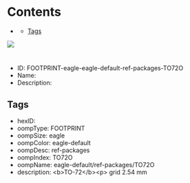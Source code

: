 



Contents
========

* [](#)
	* [Tags](#tags)
  
![][im]
# 

- ID: FOOTPRINT-eagle-eagle-default-ref-packages-TO72O
- Name: 
- Description: 

## Tags

- hexID: 
- oompType: FOOTPRINT
- oompSize: eagle
- oompColor: eagle-default
- oompDesc: ref-packages
- oompIndex: TO72O
- oompName: eagle-default/ref-packages/TO72O
- description: &lt;b&gt;TO-72&lt;/b&gt;&lt;p&gt;&#xD;
grid 2.54 mm



[im]: image.png
